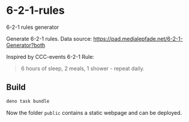 # 6-2-1-rules

6-2-1 rules generator

Generate 6-2-1 rules. Data source:
<https://pad.medialepfade.net/6-2-1-Generator?both>

Inspired by CCC-events 6-2-1 Rule:

> 6 hours of sleep, 2 meals, 1 shower - repeat daily.

## Build

```bash
deno task bundle
```

Now the folder `public` contains a static webpage and can be deployed.
